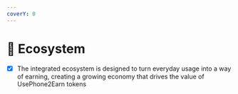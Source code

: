 ```yaml
---
coverY: 0
---
```


# 📳 Ecosystem

* [x] The integrated ecosystem is designed to turn everyday usage into a way of earning, creating a growing economy that drives the value of UsePhone2Earn tokens
